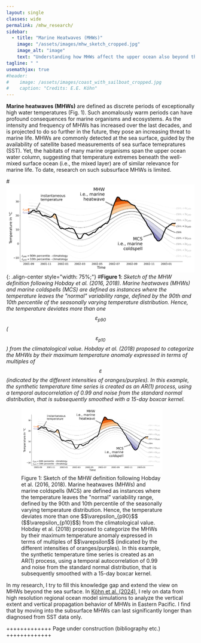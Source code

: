 ```yaml
---
layout: single
classes: wide
permalink: /mhw_research/
sidebar: 
  - title: "Marine Heatwaves (MHWs)"
    image: "/assets/images/mhw_sketch_cropped.jpg"
    image_alt: "image"
    text: "Understanding how MHWs affect the upper ocean also beyond the sea surface."
tagline: " "
usemathjax: true
#header:
#    image: /assets/images/coast_with_sailboat_cropped.jpg
#    caption: "Credits: E.E. Köhn"
---
```


<script
  src="https://cdn.mathjax.org/mathjax/latest/MathJax.js?config=TeX-AMS-MML_HTMLorMML"
  type="text/javascript">
</script>

**Marine heatwaves (MHWs)** are defined as discrete periods of exceptionally high water temperatures (Fig. 1). Such anomalously warm periods can have profound consequences for marine organisms and ecosystems.
As the intensity and frequency of MHWs has increased over the last decades, and is projected to do so further in the future, they pose an increasing threat to marine life. MHWs are commonly detected at the sea surface, guided by the availability of satellite based measurements of sea surface temepratures (SST). Yet, the habitats of many marine organisms span the upper ocean water column, suggesting that temperature extremes beneath the well-mixed surface ocean (i.e., the mixed layer) are of similar relevance for marine life. To date, research on such subsurface MHWs is limited. 

#![Figure of MHW definition following Hobday et al. (2016, 2018)](/assets/images/mhw_concept_sketch.png "Example time series of water temperature with the occurrence of MHWs and cold spells."){: .align-center style="width: 75%;"}
#**Figure 1**: *Sketch of the MHW definition following Hobday et al. (2016, 2018). Marine heatwaves (MHWs) and marine coldspells (MCS) are defined as instances where the temperature leaves the "normal" variability range, defined by the 90th and 10th percentile of the seasonally varying temperature distribution. Hence, the temperature deviates more than one $$\varepsilon_{p90}$$ ($$\varepsilon_{p10}$$) from the climatological value. Hobday et al. (2018) proposed to categorize the MHWs by their maximum temperature anomaly expressed in terms of multiples of $$\varepsilon$$ (indicated by the different intensities of oranges/purples). In this example, the synthetic temperature time series is created as an AR(1) process, using a temporal autocorrelation of 0.99 and noise from the standard normal distribution, that is subsequently smoothed with a 15-day boxcar kernel.*

<figure style="width: 75%" class="align-center">
  <a href="/assets/images/mhw_concept_sketch.png" title="Example time series of water temperature with the occurrence of MHWs and cold spells." alt="Example of MHW definition">
  <img src="/assets/images/mhw_concept_sketch.png" alt=""></a>
  <figcaption>Figure 1: Sketch of the MHW definition following Hobday et al. (2016, 2018). Marine heatwaves (MHWs) and marine coldspells (MCS) are defined as instances where the temperature leaves the "normal" variability range, defined by the 90th and 10th percentile of the seasonally varying temperature distribution. Hence, the temperature deviates more than one $$\varepsilon_{p90}$$ ($$\varepsilon_{p10}$$) from the climatological value. Hobday et al. (2018) proposed to categorize the MHWs by their maximum temperature anomaly expressed in terms of multiples of $$\varepsilon$$ (indicated by the different intensities of oranges/purples). In this example, the synthetic temperature time series is created as an AR(1) process, using a temporal autocorrelation of 0.99 and noise from the standard normal distribution, that is subsequently smoothed with a 15-day boxcar kernel.</figcaption>
</figure>

In my research, I try to fill this knowledge gap and extend the view on MHWs beyond the sea surface. 
In [Köhn et al. (2024)](https://doi.org/10.1029/2023JC020063), I rely on data from high resolution regional ocean model simulations to analyze the vertical extent and vertical propagation behavior of MHWs in Eastern Pacific. I find that by moving into the subsurface MHWs can last significantly longer than diagnosed from SST data only. 

+++++++++++++ Page under construction (bibliography etc.) +++++++++++++
